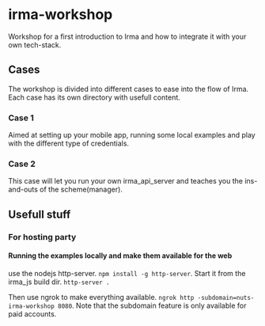 # irma-workshop
Workshop for a first introduction to Irma and how to integrate it with your own tech-stack.

## Cases

The workshop is divided into different cases to ease into the flow of Irma. Each case has its own directory with usefull content.

### Case 1

Aimed at setting up your mobile app, running some local examples and play with the different type of credentials.

### Case 2

This case will let you run your own irma_api_server and teaches you the ins-and-outs of the scheme(manager).

## Usefull stuff

### For hosting party

#### Running the examples locally and make them available for the web
use the nodejs http-server. `npm install -g http-server`. Start it from the irma_js build dir.
`http-server .`

Then use ngrok to make everything available. `ngrok http -subdomain=nuts-irma-workshop 8080`. Note that the subdomain feature is only available for paid accounts.
